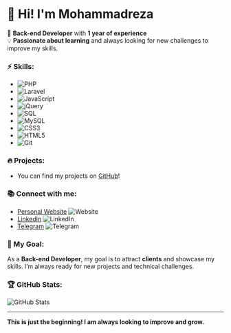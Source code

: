 # 👋 Hi! I'm Mohammadreza

🔧 **Back-end Developer** with **1 year of experience**  
💡 **Passionate about learning** and always looking for new challenges to improve my skills.

### ⚡ Skills:
- ![PHP](https://img.shields.io/badge/PHP-777BB4?style=for-the-badge&logo=php&logoColor=white)
- ![Laravel](https://img.shields.io/badge/Laravel-F05340?style=for-the-badge&logo=laravel&logoColor=white)
- ![JavaScript](https://img.shields.io/badge/JavaScript-F7DF1E?style=for-the-badge&logo=javascript&logoColor=black)
- ![jQuery](https://img.shields.io/badge/jQuery-0769AD?style=for-the-badge&logo=jquery&logoColor=white)
- ![SQL](https://img.shields.io/badge/SQL-003B57?style=for-the-badge&logo=sql&logoColor=white)
- ![MySQL](https://img.shields.io/badge/MySQL-4479A1?style=for-the-badge&logo=mysql&logoColor=white)
- ![CSS3](https://img.shields.io/badge/CSS3-1572B6?style=for-the-badge&logo=css3&logoColor=white)
- ![HTML5](https://img.shields.io/badge/HTML5-E34F26?style=for-the-badge&logo=html5&logoColor=white)
- ![Git](https://img.shields.io/badge/Git-F05032?style=for-the-badge&logo=git&logoColor=white)

### 🔥 Projects:
- You can find my projects on [GitHub](https://github.com/MRSYTp)!

### 📚 Connect with me:
- [Personal Website](https://iammohamadrezasalehi.ir/) ![Website](https://img.shields.io/badge/Website-000000?style=for-the-badge&logo=google-chrome&logoColor=white)
- [LinkedIn](https://www.linkedin.com/in/mohamadreza-salehi-5681a2339/) ![LinkedIn](https://img.shields.io/badge/LinkedIn-0077B5?style=for-the-badge&logo=linkedin&logoColor=white)
- [Telegram](https://t.me/MRS_YT) ![Telegram](https://img.shields.io/badge/Telegram-0088CC?style=for-the-badge&logo=telegram&logoColor=white)

### 💼 My Goal:
As a **Back-end Developer**, my goal is to attract **clients** and showcase my skills. I’m always ready for new projects and technical challenges.

### 🏆 GitHub Stats:
![GitHub Stats](https://github-readme-stats.vercel.app/api?username=MRSYTp&show_icons=true&theme=radical)

---

**This is just the beginning! I am always looking to improve and grow.**
